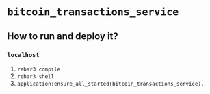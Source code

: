 # `bitcoin_transactions_service`

## How to run and deploy it?

### `localhost`

1. `rebar3 compile`
2. `rebar3 shell`
3. `application:ensure_all_started(bitcoin_transactions_service).`
